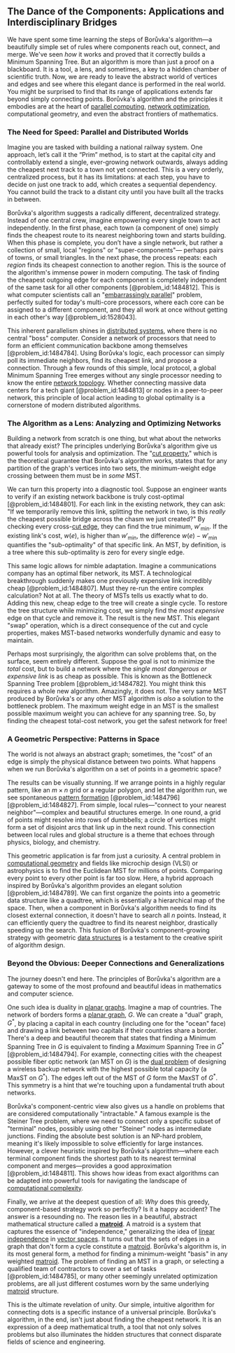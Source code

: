 ## The Dance of the Components: Applications and Interdisciplinary Bridges

We have spent some time learning the steps of Borůvka's algorithm—a beautifully simple set of rules where components reach out, connect, and merge. We've seen *how* it works and proved that it correctly builds a Minimum Spanning Tree. But an algorithm is more than just a proof on a blackboard. It is a tool, a lens, and sometimes, a key to a hidden chamber of scientific truth. Now, we are ready to leave the abstract world of vertices and edges and see where this elegant dance is performed in the real world. You might be surprised to find that its range of applications extends far beyond simply connecting points. Borůvka's algorithm and the principles it embodies are at the heart of [parallel computing](@article_id:138747), [network optimization](@article_id:266121), computational geometry, and even the abstract frontiers of mathematics.

### The Need for Speed: Parallel and Distributed Worlds

Imagine you are tasked with building a national railway system. One approach, let’s call it the “Prim” method, is to start at the capital city and controllably extend a single, ever-growing network outwards, always adding the cheapest next track to a town not yet connected. This is a very orderly, centralized process, but it has its limitations: at each step, you have to decide on just one track to add, which creates a sequential dependency. You cannot build the track to a distant city until you have built all the tracks in between.

Borůvka's algorithm suggests a radically different, decentralized strategy. Instead of one central crew, imagine empowering every single town to act independently. In the first phase, each town (a component of one) simply finds the cheapest route to its nearest neighboring town and starts building. When this phase is complete, you don’t have a single network, but rather a collection of small, local "regions" or "super-components"— perhaps pairs of towns, or small triangles. In the next phase, the process repeats: each *region* finds its cheapest connection to another region. This is the source of the algorithm's immense power in modern computing. The task of finding the cheapest outgoing edge for each component is completely independent of the same task for all other components [@problem_id:1484812]. This is what computer scientists call an "[embarrassingly parallel](@article_id:145764)" problem, perfectly suited for today's multi-core processors, where each core can be assigned to a different component, and they all work at once without getting in each other's way [@problem_id:1528043].

This inherent parallelism shines in [distributed systems](@article_id:267714), where there is no central "boss" computer. Consider a network of processors that need to form an efficient communication backbone among themselves [@problem_id:1484784]. Using Borůvka's logic, each processor can simply poll its immediate neighbors, find its cheapest link, and propose a connection. Through a few rounds of this simple, local protocol, a global Minimum Spanning Tree emerges without any single processor needing to know the entire [network topology](@article_id:140913). Whether connecting massive data centers for a tech giant [@problem_id:1484813] or nodes in a peer-to-peer network, this principle of local action leading to global optimality is a cornerstone of modern distributed algorithms.

### The Algorithm as a Lens: Analyzing and Optimizing Networks

Building a network from scratch is one thing, but what about the networks that already exist? The principles underlying Borůvka's algorithm give us powerful tools for analysis and optimization. The "[cut property](@article_id:262048)," which is the theoretical guarantee that Borůvka's algorithm works, states that for any partition of the graph's vertices into two sets, the minimum-weight edge crossing between them must be in *some* MST.

We can turn this property into a diagnostic tool. Suppose an engineer wants to verify if an existing network backbone is truly cost-optimal [@problem_id:1484801]. For each link in the existing network, they can ask: "If we temporarily remove this link, splitting the network in two, is this *really* the cheapest possible bridge across the chasm we just created?" By checking every cross-[cut edge](@article_id:266256), they can find the true minimum, $w'_{\min}$. If the existing link's cost, $w(e)$, is higher than $w'_{\min}$, the difference $w(e) - w'_{\min}$ quantifies the "sub-optimality" of that specific link. An MST, by definition, is a tree where this sub-optimality is zero for every single edge.

This same logic allows for nimble adaptation. Imagine a communications company has an optimal fiber network, its MST. A technological breakthrough suddenly makes one previously expensive link incredibly cheap [@problem_id:1484807]. Must they re-run the entire complex calculation? Not at all. The theory of MSTs tells us exactly what to do. Adding this new, cheap edge to the tree will create a single cycle. To restore the tree structure while minimizing cost, we simply find the *most expensive* edge on that cycle and remove it. The result is the new MST. This elegant "swap" operation, which is a direct consequence of the cut and cycle properties, makes MST-based networks wonderfully dynamic and easy to maintain.

Perhaps most surprisingly, the algorithm can solve problems that, on the surface, seem entirely different. Suppose the goal is not to minimize the *total* cost, but to build a network where the *single most dangerous or expensive link* is as cheap as possible. This is known as the Bottleneck Spanning Tree problem [@problem_id:1484782]. You might think this requires a whole new algorithm. Amazingly, it does not. The very same MST produced by Borůvka's or any other MST algorithm is *also* a solution to the bottleneck problem. The maximum weight edge in an MST is the smallest possible maximum weight you can achieve for any spanning tree. So, by finding the cheapest total-cost network, you get the safest network for free!

### A Geometric Perspective: Patterns in Space

The world is not always an abstract graph; sometimes, the "cost" of an edge is simply the physical distance between two points. What happens when we run Borůvka's algorithm on a set of points in a geometric space?

The results can be visually stunning. If we arrange points in a highly regular pattern, like an $m \times n$ grid or a regular polygon, and let the algorithm run, we see spontaneous [pattern formation](@article_id:139504) [@problem_id:1484796] [@problem_id:1484827]. From simple, local rules—"connect to your nearest neighbor"—complex and beautiful structures emerge. In one round, a grid of points might resolve into rows of dumbbells; a circle of vertices might form a set of disjoint arcs that link up in the next round. This connection between local rules and global structure is a theme that echoes through physics, biology, and chemistry.

This geometric application is far from just a curiosity. A central problem in [computational geometry](@article_id:157228) and fields like microchip design (VLSI) or astrophysics is to find the Euclidean MST for millions of points. Comparing every point to every other point is far too slow. Here, a hybrid approach inspired by Borůvka's algorithm provides an elegant solution [@problem_id:1484789]. We can first organize the points into a geometric data structure like a quadtree, which is essentially a hierarchical map of the space. Then, when a component in Borůvka's algorithm needs to find its closest external connection, it doesn't have to search all $n$ points. Instead, it can efficiently query the quadtree to find its nearest neighbor, drastically speeding up the search. This fusion of Borůvka's component-growing strategy with geometric [data structures](@article_id:261640) is a testament to the creative spirit of algorithm design.

### Beyond the Obvious: Deeper Connections and Generalizations

The journey doesn't end here. The principles of Borůvka's algorithm are a gateway to some of the most profound and beautiful ideas in mathematics and computer science.

One such idea is duality in [planar graphs](@article_id:268416). Imagine a map of countries. The network of borders forms a [planar graph](@article_id:269143), $G$. We can create a "dual" graph, $G^*$, by placing a capital in each country (including one for the "ocean" face) and drawing a link between two capitals if their countries share a border. There's a deep and beautiful theorem that states that finding a Minimum Spanning Tree in $G$ is equivalent to finding a *Maximum* Spanning Tree in $G^*$ [@problem_id:1484794]. For example, connecting cities with the cheapest possible fiber optic network (an MST on $G$) is the [dual problem](@article_id:176960) of designing a wireless backup network with the highest possible total capacity (a MaxST on $G^*$). The edges left out of the MST of $G$ form the MaxST of $G^*$. This symmetry is a hint that we're touching upon a fundamental truth about networks.

Borůvka's component-centric view also gives us a handle on problems that are considered computationally "intractable." A famous example is the Steiner Tree problem, where we need to connect only a specific subset of "terminal" nodes, possibly using other "Steiner" nodes as intermediate junctions. Finding the absolute best solution is an NP-hard problem, meaning it's likely impossible to solve efficiently for large instances. However, a clever heuristic inspired by Borůvka's algorithm—where each terminal component finds the shortest path to its nearest terminal component and merges—provides a good approximation [@problem_id:1484811]. This shows how ideas from exact algorithms can be adapted into powerful tools for navigating the landscape of [computational complexity](@article_id:146564).

Finally, we arrive at the deepest question of all: *Why* does this greedy, component-based strategy work so perfectly? Is it a happy accident? The answer is a resounding no. The reason lies in a beautiful, abstract mathematical structure called a **[matroid](@article_id:269954)**. A matroid is a system that captures the essence of "independence," generalizing the idea of [linear independence](@article_id:153265) in [vector spaces](@article_id:136343). It turns out that the sets of edges in a graph that don't form a cycle constitute a [matroid](@article_id:269954). Borůvka's algorithm is, in its most general form, a method for finding a minimum-weight "basis" in any weighted [matroid](@article_id:269954). The problem of finding an MST in a graph, or selecting a qualified team of contractors to cover a set of tasks [@problem_id:1484785], or many other seemingly unrelated optimization problems, are all just different costumes worn by the same underlying [matroid](@article_id:269954) structure.

This is the ultimate revelation of unity. Our simple, intuitive algorithm for connecting dots is a specific instance of a universal principle. Borůvka's algorithm, in the end, isn't just about finding the cheapest network. It is an expression of a deep mathematical truth, a tool that not only solves problems but also illuminates the hidden structures that connect disparate fields of science and engineering.